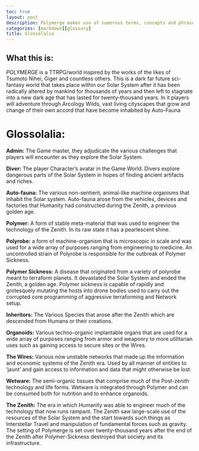 ```yaml
---
toc: true
layout: post
description: Polymerge makes use of numerous terms, concepts and phrases that might to new players seem obtuse or hard to understand. In this section we will briefly cover some of the concepts that will be encountered in play as well as ideas, entities and locations that might not be immediately understood.
categories: [markdown][glossary]
title: Glossolalia
---
```

## What this is:

*POLYMERGE* is a TTRPG/world inspired by the works of the likes of Tsumoto Nihei, Giger and countless others. This is a dark far future sci-fantasy world that takes place within our Solar System after it has been radically altered by mankind for thousands of years and then left to stagnate into a new dark age that has lasted for twenty-thousand years. In it players will adventure through Arcology Wilds, vast living cityscapes that grow and change of their own accord that have become inhabited by Auto-Fauna  

# Glossolalia: 

**Admin:** The Game master, they adjudicate the various challenges that players will encounter as they explore the Solar System. 

**Diver:** The player Character’s avatar in the Game World. Divers explore dangerous parts of the Solar System in hopes of finding ancient artifacts and riches. 

**Auto-fauna:** The various non-sentient, animal-like machine organisms that inhabit the Solar system. Auto-fauna arose from the vehicles, devices and factories that Humanity had constructed during the Zenith, a previous golden age. 

**Polymer:** A form of stable meta-material that was used to engineer the technology of the Zenith. In its raw state it has a pearlescent shine. 

**Polyrobe:** a form of machine-organism that is microscopic in scale and was used for a wide array of purposes ranging from engineering to medicine. An uncontrolled strain of Polyrobe is responsible for the outbreak of Polymer Sickness. 

**Polymer Sickness:** A disease that originated from a variety of polyrobe meant to terraform planets. It devastated the Solar System and ended the Zenith, a golden age. Polymer sickness is capable of rapidly and grotesquely mutating the hosts into drone bodies used to carry out the corrupted core programming of aggressive terraforming and Network setup. 

**Inheritors:** The Various Species that arose after the Zenith which are descended from Humans or their creations. 

**Organoids:** Various techno-organic implantable organs that are used for a wide array of purposes ranging from armor and weaponry to more utilitarian uses such as gaining access to secure sites or the Wires. 

**The Wires:** Various now unstable networks that made up the information and economic systems of the Zenith era. Used by all manner of entities to ‘jaunt’ and gain access to information and data that might otherwise be lost. 

**Wetware:** The semi-organic tissues that comprise much of the Post-zenith technology and life forms. Wetware is integrated through Polymer and can be consumed both for nutrition and to enhance organoids. 

**The Zenith:** The era in which Humanity was able to engineer much of the technology that now runs rampant. The Zenith saw large-scale use of the resources of the Solar System and the start towards such things as Interstellar Travel and manipulation of fundamental forces such as gravity. The setting of Polymerge is set over twenty-thousand years after the end of the Zenith after Polymer-Sickness destroyed that society and its infrastructure. 